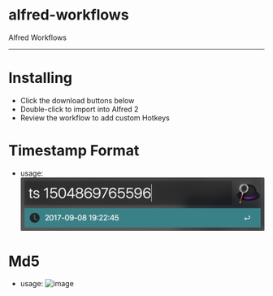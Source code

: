 # alfred-workflows
Alfred Workflows
- - -
# Installing
* Click the download buttons below
* Double-click to import into Alfred 2
* Review the workflow to add custom Hotkeys

# Timestamp Format 
  * usage:
  ![image](https://github.com/find1e/alfred-workflows/blob/master/img/ts_usecase.png)
 
# Md5 
  * usage:
  ![image](https://github.com/find1e/alfred-workflows/blob/master/img/md5_usecase.png)
  
